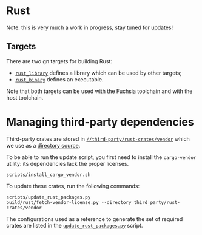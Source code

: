 Rust
====

Note: this is very much a work in progress, stay tuned for updates!


## Targets

There are two gn targets for building Rust:
- [`rust_library`][target-library] defines a library which can be used by other
targets;
- [`rust_binary`][target-binary] defines an executable.

Note that both targets can be used with the Fuchsia toolchain and with the host
toolchain.


# Managing third-party dependencies

Third-party crates are stored in [`//third-party/rust-crates/vendor`][3p-crates]
which we use as a [directory source][source-replacement].

To be able to run the update script, you first need to install the
`cargo-vendor` utility:
its dependencies lack the proper licenses.
```
scripts/install_cargo_vendor.sh
```

To update these crates, run the following commands:
```
scripts/update_rust_packages.py
build/rust/fetch-vendor-license.py --directory third_party/rust-crates/vendor
```
The configurations used as a reference to generate the set of required crates
are listed in the [`update_rust_packages.py`][update-script] script.


[target-library]: https://fuchsia.googlesource.com/build/+/master/rust/rust_library.gni "Rust library"
[target-binary]: https://fuchsia.googlesource.com/build/+/master/rust/rust_binary.gni "Rust binary"
[3p-crates]: https://fuchsia.googlesource.com/third_party/rust-crates/+/master/vendor "Third-party crates"
[source-replacement]: http://doc.crates.io/source-replacement.html "Source replacement"
[update-script]: https://fuchsia.googlesource.com/scripts/+/master/update_rust_packages.py "Update script"
